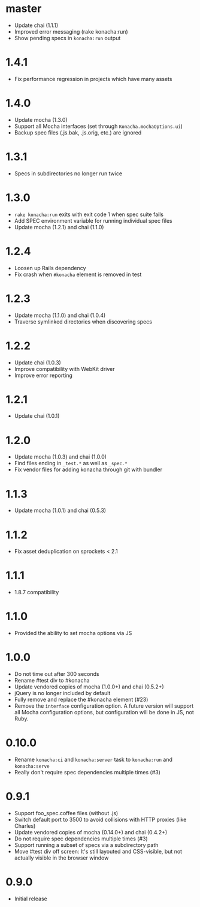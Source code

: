 # master

* Update chai (1.1.1)
* Improved error messaging (rake konacha:run)
* Show pending specs in `konacha:run` output

# 1.4.1

* Fix performance regression in projects which have many assets

# 1.4.0

* Update mocha (1.3.0)
* Support all Mocha interfaces (set through `Konacha.mochaOptions.ui`)
* Backup spec files (.js.bak, .js.orig, etc.) are ignored

# 1.3.1

* Specs in subdirectories no longer run twice

# 1.3.0

* `rake konacha:run` exits with exit code 1 when spec suite fails
* Add SPEC environment variable for running individual spec files
* Update mocha (1.2.1) and chai (1.1.0)

# 1.2.4

* Loosen up Rails dependency
* Fix crash when `#konacha` element is removed in test

# 1.2.3

* Update mocha (1.1.0) and chai (1.0.4)
* Traverse symlinked directories when discovering specs

# 1.2.2

* Update chai (1.0.3)
* Improve compatibility with WebKit driver
* Improve error reporting

# 1.2.1

* Update chai (1.0.1)

# 1.2.0

* Update mocha (1.0.3) and chai (1.0.0)
* Find files ending in `_test.*` as well as `_spec.*`
* Fix vendor files for adding konacha through git with bundler

# 1.1.3

* Update mocha (1.0.1) and chai (0.5.3)

# 1.1.2

* Fix asset deduplication on sprockets < 2.1

# 1.1.1

* 1.8.7 compatibility

# 1.1.0

* Provided the ability to set mocha options via JS

# 1.0.0

* Do not time out after 300 seconds
* Rename #test div to #konacha
* Update vendored copies of mocha (1.0.0+) and chai (0.5.2+)
* jQuery is no longer included by default
* Fully remove and replace the #konacha element (#23)
* Remove the `interface` configuration option. A future version will support
  all Mocha configuration options, but configuration will be done in JS, not Ruby.

# 0.10.0

* Rename `konacha:ci` and `konacha:server` task to `konacha:run` and
  `konacha:serve`
* Really don't require spec dependencies multiple times (#3)

# 0.9.1

* Support foo_spec.coffee files (without .js)
* Switch default port to 3500 to avoid collisions with HTTP proxies (like Charles)
* Update vendored copies of mocha (0.14.0+) and chai (0.4.2+)
* Do not require spec dependencies multiple times (#3)
* Support running a subset of specs via a subdirectory path
* Move #test div off screen: It's still layouted and CSS-visible,
  but not actually visible in the browser window

# 0.9.0

* Initial release
